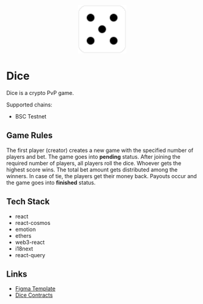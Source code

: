 <p align="center">
    <img src="docs/dice.svg" height="128" />
</p>

# Dice

Dice is a crypto PvP game.

Supported chains:

- BSC Testnet

## Game Rules

The first player (creator) creates a new game with the specified number of players and bet.
The game goes into **pending** status.
After joining the required number of players, all players roll the dice.
Whoever gets the highest score wins.
The total bet amount gets distributed among the winners.
In case of tie, the players get their money back.
Payouts occur and the game goes into **finished** status.

## Tech Stack

- react
- react-cosmos
- emotion
- ethers
- web3-react
- i18next
- react-query

## Links

- [Figma Template](https://www.figma.com/file/NocUQFLKEjxGjvEWlrDgJc/Dice)
- [Dice Contracts](https://github.com/kewka/dice-contracts)
